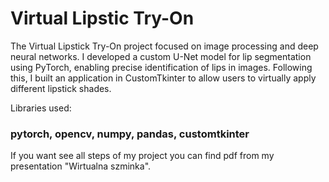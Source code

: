 # Virtual Lipstic Try-On 
The Virtual Lipstick Try-On project focused on image processing and deep neural networks. I developed a custom U-Net model for lip segmentation using PyTorch, enabling precise identification of lips in images. Following this, I built an application in CustomTkinter to allow users to virtually apply different lipstick shades. 

Libraries used: 
### pytorch, opencv, numpy, pandas, customtkinter 

If you want see all steps of my project you can find pdf from my presentation "Wirtualna szminka". 
